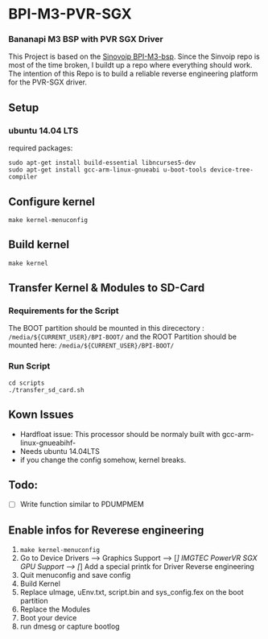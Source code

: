 # BPI-M3-PVR-SGX
### Bananapi M3 BSP with PVR SGX Driver
This Project is based on the [Sinovoip BPI-M3-bsp](https://github.com/BPI-SINOVOIP/BPI-M3-bsp.git). Since the Sinvoip repo is most of the time broken, I buildt up a repo where everything should work. The intention of this Repo is to build a reliable reverse engineering platform for the PVR-SGX driver.
## Setup
### ubuntu 14.04 LTS
required packages:
```
sudo apt-get install build-essential libncurses5-dev
sudo apt-get install gcc-arm-linux-gnueabi u-boot-tools device-tree-compiler
```

## Configure kernel
```
make kernel-menuconfig
```

## Build kernel
```
make kernel
```
## Transfer Kernel & Modules to SD-Card
### Requirements for the Script
The BOOT partition should be mounted in this direcectory : `/media/${CURRENT_USER}/BPI-BOOT/` and the ROOT Partition should be mounted here: `/media/${CURRENT_USER}/BPI-BOOT/`
### Run Script
```
cd scripts
./transfer_sd_card.sh
```
## Kown Issues
- Hardfloat issue: This processor should be normaly built with gcc-arm-linux-gnueabihf- 
- Needs ubuntu 14.04LTS
- if you change the config somehow, kernel breaks.

## Todo:
- [ ] Write function similar to PDUMPMEM

## Enable infos for Reverese engineering
1. `make kernel-menuconfig`
2. Go to Device Drivers --> Graphics Support --> [*] IMGTEC PowerVR SGX GPU Support --> [*] Add a special printk for Driver Reverse engineering
3. Quit menuconfig and save config
4. Build Kernel
5. Replace uImage, uEnv.txt, script.bin and sys_config.fex on the boot partition 
6. Replace the Modules
7. Boot your device
8. run dmesg or capture bootlog 


 
